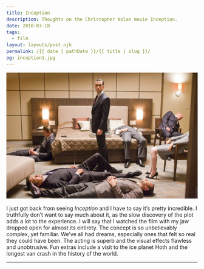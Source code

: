 ```yaml
---
title: Inception
description: Thoughts on the Christopher Nolan movie Inception.
date: 2010-07-18
tags: 
  - film
layout: layouts/post.njk
permalink: /{{ date | pathDate }}/{{ title | slug }}/
og: inception1.jpg
---
```


![cast of Inception](/img/inception1.jpg)

I just got back from seeing _Inception_ and I have to say it’s pretty incredible. I truthfully don’t want to say much about it, as the slow discovery of the plot adds a lot to the experience. I will say that I watched the film with my jaw dropped open for almost its entirety. The concept is so unbelievably complex, yet familiar. We’ve all had dreams, especially ones that felt so real they could have been. The acting is superb and the visual effects flawless and unobtrusive. Fun extras include a visit to the ice planet Hoth and the longest van crash in the history of the world.

---
